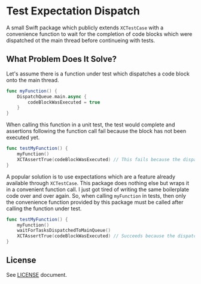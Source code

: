 # Test Expectation Dispatch

A small Swift package which publicly extends `XCTestCase` with a convenience function to wait for the completion of code blocks which were dispatched ot the main thread before continueing with tests.

## What Problem Does It Solve?

Let's assume there is a function under test which dispatches a code block onto the main thread.

```swift
func myFunction() {
    DispatchQueue.main.async {
        codeBlockWasExecuted = true
    }
}
```

When calling this function in a unit test, the test would complete and assertions following the function call fail because the block has not been executed yet.

```swift
func testMyFunction() {
    myFunction()
    XCTAssertTrue(codeBlockWasExecuted) // This fails because the dispatched block was not called yet.
}
```

A popular solution is to use expectations which are a feature already available through `XCTestCase`.
This package does nothing else but wraps it in a convenient function call.
I just got tired of writing the same boilerplate code over and over again.
So, when calling `myFunction` in tests, then only the convenience function provided by this package must be called after calling the function under test.

```swift
func testMyFunction() {
    myFunction()
    waitForTasksDispatchedToMainQueue()
    XCTAssertTrue(codeBlockWasExecuted) // Succeeds because the dispatched block is called before this.
}
```

## License

See [LICENSE](LICENSE.md) document.
